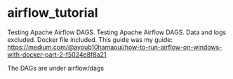 # airflow_tutorial
Testing Apache Airflow DAGS. 
Testing Apache Airflow DAGS. Data and logs excluded. Docker file included. This guide was my guide: https://medium.com/@ayoub10hamaoui/how-to-run-airflow-on-windows-with-docker-part-2-f5024e8f8a21


The DAGs are under airflow/dags
